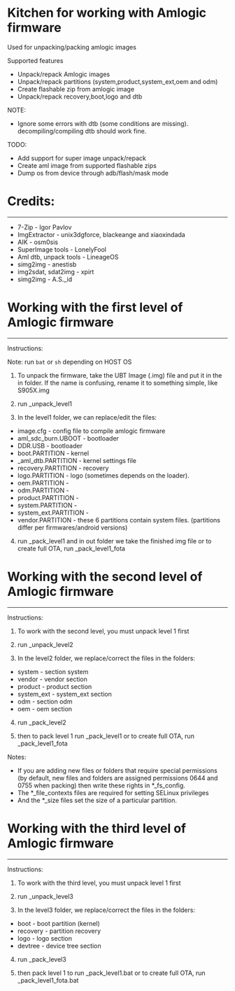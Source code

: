 # Kitchen for working with Amlogic firmware
Used for unpacking/packing amlogic images

Supported features

- Unpack/repack Amlogic images
- Unpack/repack partitions (system,product,system_ext,oem and odm)
- Create flashable zip from amlogic image
- Unpack/repack recovery,boot,logo and dtb

NOTE:
- Ignore some errors with dtb (some conditions are missing). decompiling/compiling dtb should work fine.

TODO:
- Add support for super image unpack/repack
- Create aml image from supported flashable zips
- Dump os from device through adb/flash/mask mode

# Credits: 
----------

- 7-Zip - Igor Pavlov
- ImgExtractor - unix3dgforce, blackeange and xiaoxindada
- AIK - osm0sis
- SuperImage tools - LonelyFool
- Aml dtb, unpack tools - LineageOS
- simg2img - anestisb
- img2sdat, sdat2img - xpirt
- simg2img - A.S._id

# Working with the first level of Amlogic firmware
--------------------------------------------------

Instructions:

Note: run `bat` or `sh` depending on HOST OS

1) To unpack the firmware, take the UBT Image (.img) file and put it in the in folder.
If the name is confusing, rename it to something simple, like S905X.img

2) run _unpack_level1

3) In the level1 folder, we can replace/edit the files:

- image.cfg - config file to compile amlogic firmware
- aml_sdc_burn.UBOOT - bootloader
- DDR.USB - bootloader
- boot.PARTITION - kernel
- _aml_dtb.PARTITION - kernel settings file
- recovery.PARTITION - recovery
- logo.PARTITION - logo (sometimes depends on the loader).
- oem.PARTITION -
- odm.PARTITION -
- product.PARTITION -
- system.PARTITION -
- system_ext.PARTITION -
- vendor.PARTITION - these 6 partitions contain system files. (partitions differ per firmwares/android versions)

4) run _pack_level1 and in out folder we take the finished img file or to create full OTA, run _pack_level1_fota


# Working with the second level of Amlogic firmware
---------------------------------------------------

Instructions:

1) To work with the second level, you must unpack level 1 first

2) run _unpack_level2

3) In the level2 folder, we replace/correct the files in the folders:

- system - section system
- vendor - vendor section
- product - product section
- system_ext - system_ext section
- odm - section odm
- oem - oem section

4) run _pack_level2

5) then to pack level 1 run _pack_level1 or to create full OTA, run _pack_level1_fota


Notes:

- If you are adding new files or folders that require special permissions (by default, new files and folders are assigned permissions 0644 and 0755 when packing) then write these rights in *_fs_config.
- The *_file_contexts files are required for setting SELinux privileges
- And the *_size files set the size of a particular partition.


# Working with the third level of Amlogic firmware
--------------------------------------------------------

Instructions:

1) To work with the third level, you must unpack level 1 first

2) run _unpack_level3

3) In the level3 folder, we replace/correct the files in the folders:

- boot - boot partition (kernel)
- recovery - partition recovery
- logo - logo section
- devtree - device tree section

4) run _pack_level3

5) then pack level 1 to run  _pack_level1.bat or to create full OTA, run _pack_level1_fota.bat
